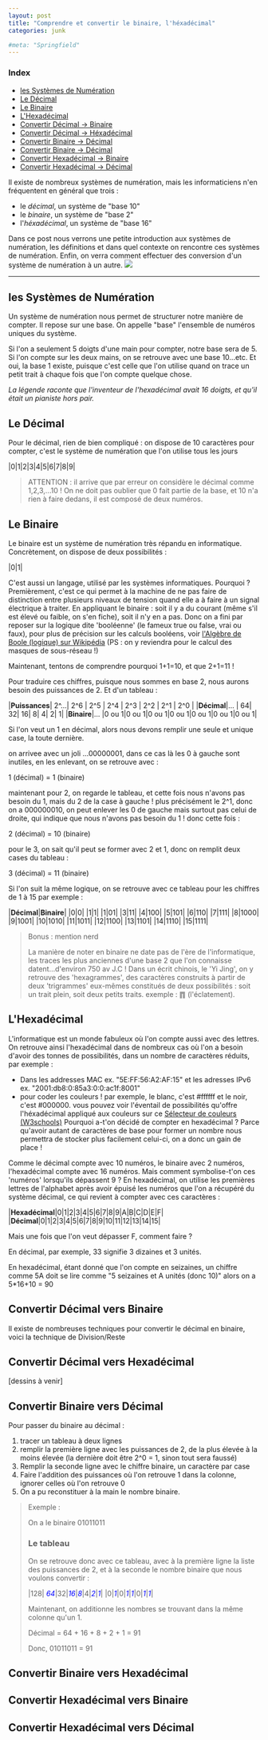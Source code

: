 ```yaml
---
layout: post
title: "Comprendre et convertir le binaire, l'héxadécimal"
categories: junk

#meta: "Springfield"
---
```


### Index 
- [les Systèmes de Numération](#les-systèmes-de-numération)
- [Le Décimal](#le-décimal)
- [Le Binaire](#le-binaire)
- [L'Hexadécimal](#l-hexadécimal)
- [Convertir Décimal -> Binaire](#convertir-décimal-vers-binaire)
- [Convertir Décimal -> Héxadécimal](#convertir-décimal-vers-hexadécimal)
- [Convertir Binaire -> Décimal](#convertir-binaire-vers-décimal)
- [Convertir Binaire -> Décimal](#convertir-binaire-vers-décimal)
- [Convertir Hexadécimal -> Binaire](#convertir-hexadecimal-vers-binaire)
- [Convertir Hexadécimal -> Décimal](#convertir-hexadecimal-vers-décimal)

Il existe de nombreux systèmes de numération, mais les informaticiens n'en fréquentent en général que trois : 

- le *décimal*, un système de "base 10" 
- le *binaire*, un système de "base 2"
- l'*héxadécimal*, un système de "base 16"

Dans ce post nous verrons une petite introduction aux systèmes de numération, les définitions et dans quel contexte on rencontre ces systèmes de numération. Enfin, on verra comment effectuer des conversion d'un système de numération à un autre. 
[<img src="../img/garsQuiCompte.jpg">](https://github.com/BeckBrook/beckbrook.github.io/blob/main/img/garsQuiComtpe.jpg)

---

## les Systèmes de Numération

Un système de numération nous permet de structurer notre manière de compter. Il repose sur une base. 
On appelle "base" l'ensemble de numéros uniques du système.

Si l'on a seulement 5 doigts d'une main pour compter, notre base sera de 5. Si l'on compte sur les deux mains, on se retrouve avec une base 10...etc. Et oui, la base 1 existe, puisque c'est celle que l'on utilise quand on trace un petit trait à chaque fois que l'on compte quelque chose.


*La légende raconte que l'inventeur de l'hexadécimal avait 16 doigts, et qu'il était un pianiste hors pair.*


## Le Décimal

Pour le décimal, rien de bien compliqué : on dispose de 10 caractères pour compter, c'est le système de numération que l'on utilise tous les jours 

|0|1|2|3|4|5|6|7|8|9|

> ATTENTION : il arrive que par erreur on considère le décimal comme 1,2,3,...10 ! On ne doit pas oublier que 0 fait partie de la base, et 10 n'a rien à faire dedans, il est composé de deux numéros. 


## Le Binaire

Le binaire est un système de numération très répandu en informatique. Concrètement, on dispose de deux possibilités : 

|0|1|

C'est aussi un langage, utilisé par les systèmes informatiques. Pourquoi ? Premièrement, c'est ce qui permet à la machine de ne pas faire de distinction entre plusieurs niveaux de tension quand elle a à faire à un signal électrique à traiter. En appliquant le binaire : soit il y a du courant (même s'il est élevé ou faible, on s'en fiche), soit il n'y en a pas. Donc on a fini par reposer sur la logique dite 'booléenne' (le fameux true ou false, vrai ou faux), pour plus de précision sur les calculs booléens, voir [l'Algèbre de Boole (logique) sur Wikipédia](https://fr.wikipedia.org/wiki/Alg%C3%A8bre_de_Boole_(logique)) (PS : on y reviendra pour le calcul des masques de sous-réseau !)

Maintenant, tentons de comprendre pourquoi 1+1=10, et que 2+1=11 ! 

Pour traduire ces chiffres, puisque nous sommes en base 2, nous aurons besoin des puissances de 2. Et d'un tableau : 

|**Puissances**| 2^...| 2^6 | 2^5 | 2^4 | 2^3 | 2^2 | 2^1 | 2^0 |
|**Décimal**|...   |   64|   32|   16|    8|    4|    2|    1|
|**Binaire**|...   |0 ou 1|0 ou 1|0 ou 1|0 ou 1|0 ou 1|0 ou 1|0 ou 1|

Si l'on veut un 1 en décimal, alors nous devons remplir une seule et unique case, la toute dernière. 


on arrivee avec un joli ...00000001, dans ce cas là les 0 à gauche sont inutiles, en les enlevant, on se retrouve avec : 

1 (décimal) = 1 (binaire)

maintenant pour 2, on regarde le tableau, et cette fois nous n'avons pas besoin du 1, mais du 2 de la case à gauche ! plus précisément le 2^1, donc on a 000000010, on peut enlever les 0 de gauche mais surtout pas celui de droite, qui indique que nous n'avons pas besoin du 1 ! donc cette fois : 

2 (décimal) = 10 (binaire)

pour le 3, on sait qu'il peut se former avec 2 et 1, donc on remplit deux cases du tableau : 

3 (décimal) = 11 (binaire)


Si l'on suit la même logique, on se retrouve avec ce tableau pour les chiffres de 1 à 15 par exemple : 

|**Décimal**|**Binaire**|
|0|0|
|1|1|
|1|01|
|3|11|
|4|100|
|5|101|
|6|110|
|7|111|
|8|1000|
|9|1001|
|10|1010|
|11|1011|
|12|1100|
|13|1101|
|14|1110|
|15|1111|



> Bonus : mention nerd 
> 
> La manière de noter en binaire ne date pas de l'ère de l'informatique, les traces les plus anciennes d'une base 2 que l'on connaisse datent...d'environ 750 av J.C ! Dans un écrit chinois, le 'Yi Jing', on y retrouve des 'hexagrammes', des caractères construits à partir de deux 'trigrammes' eux-mêmes constitués de deux possibilités : soit un trait plein, soit deux petits traits. exemple : ䷓ (l'éclatement). 



## L'Hexadécimal

L'informatique est un monde fabuleux où l'on compte aussi avec des lettres. 
On retrouve ainsi l'hexadécimal dans de nombreux cas où l'on a besoin d'avoir des tonnes de possibilités, dans un nombre de caractères réduits, par exemple : 
- Dans les addresses MAC ex. "5E:FF:56:A2:AF:15" et les adresses IPv6 ex. "2001:db8:0:85a3:0:0:ac1f:8001"
- pour coder les couleurs ! par exemple, le blanc, c'est #ffffff et le noir, c'est #000000. vous pouvez voir l'éventail de possibilités qu'offre l'héxadécimal appliqué aux couleurs sur ce [Sélecteur de couleurs (W3schools)](https://www.w3schools.com/colors/colors_picker.asp)
Pourquoi a-t'on décidé de compter en hexadécimal ? Parce qu'avoir autant de caractères de base pour former un nombre nous permettra de stocker plus facilement celui-ci, on a donc un gain de place ! 


Comme le décimal compte avec 10 numéros, le binaire avec 2 numéros, l'hexadécimal compte avec 16 numéros. Mais comment symbolise-t'on ces 'numéros' lorsqu'ils dépassent 9 ? 
En hexadécimal, on utilise les premières lettres de l'alphabet après avoir épuisé les numéros que l'on a récupéré du système décimal, ce qui revient à compter avec ces caractères : 

|**Hexadécimal**|0|1|2|3|4|5|6|7|8|9|A|B|C|D|E|F|
|**Décimal**|0|1|2|3|4|5|6|7|8|9|10|11|12|13|14|15|


Mais une fois que l'on veut dépasser F, comment faire ? 

En décimal, par exemple, 33 signifie 3 dizaines et 3 unités.

En hexadécimal, étant donné que l'on compte en seizaines, un chiffre comme 5A doit se lire comme "5 seizaines et A unités (donc 10)" alors on a 5*16+10 = 90


## Convertir Décimal vers Binaire

Il existe de nombreuses techniques pour convertir le décimal en binaire, voici la technique de Division/Reste



## Convertir Décimal vers Hexadécimal

[dessins à venir]


## Convertir Binaire vers Décimal

Pour passer du binaire au décimal : 
1. tracer un tableau à deux lignes
2. remplir la première ligne avec les puissances de 2, de la plus élevée à la moins élevée (la dernière doit être 2^0 = 1, sinon tout sera faussé) 
3. Remplir la seconde ligne avec le chiffre binaire, un caractère par case
4. Faire l'addition des puissances où l'on retrouve 1 dans la colonne, ignorer celles où l'on retrouve 0
5. On a pu reconstituer à la main le nombre binaire. 

> Exemple : 
> 
>  On a le binaire 01011011
>
> ### Le tableau 
>  On se retrouve donc avec ce tableau, avec à la première ligne la liste des puissances de 2, et à la seconde le nombre binaire que nous voulons convertir : 
>
> |128| <span style="color:blue">*64*</span>|32|<span style="color:blue">*16*</span>|<span style="color:blue">*8*</span>|4|<span style="color:blue">*2*</span>|<span style="color:blue">*1*</span>|
> |0|<span style="color:blue">*1*</span>|0|<span style="color:blue">*1*</span>|<span style="color:blue">*1*</span>|0|<span style="color:blue">*1*</span>|<span style="color:blue">*1*</span>|
>  
>  Maintenant, on additionne les nombres se trouvant dans la même colonne qu'un 1.
>
>  Décimal = 64 + 16 + 8 + 2 + 1 = 91
> 
>  Donc, 01011011 = 91



## Convertir Binaire vers Hexadécimal
## Convertir Hexadécimal vers Binaire
## Convertir Hexadécimal vers Décimal

